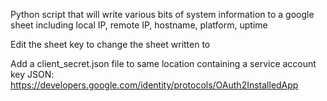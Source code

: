 Python script that will write various bits of system information to a google sheet including local IP, remote IP, hostname, platform, uptime

Edit the sheet key to change the sheet written to

Add a client_secret.json file to same location containing a service account key JSON:
https://developers.google.com/identity/protocols/OAuth2InstalledApp

